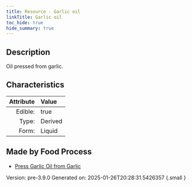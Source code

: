 ```yaml
---
title: Resource - Garlic oil
linkTitle: Garlic oil
toc_hide: true
hide_summary: true
---
```


## Description
Oil pressed from garlic.

## Characteristics

| Attribute      | Value |
|--------:|:------|
|Edible:|true|
|Type:|Derived|
|Form:|Liquid|
 



## Made by Food Process

- [Press Garlic Oil from Garlic](/docs/definitions/food/press-garlic-oil-from-garlic)

    

Version: pre-3.9.0 Generated on: 2025-01-26T20:28:31.5426357
{.small }
